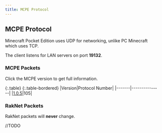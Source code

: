 ```yaml
---
title: MCPE Protocol
---
```

## MCPE Protocol
Minecraft Pocket Edition uses UDP for networking, unlike PC Minecraft which uses TCP.  
  
The client listens for LAN servers on port **19132**.

### MCPE Packets
Click the MCPE version to get full information.

{:.table}
{:.table-bordered}
|Version|Protocol Number|
|-------|---------------|
|[1.0.5](1.0.5/Info.md)|105|

### RakNet Packets
RakNet packets will **never** change.  
  
//TODO
